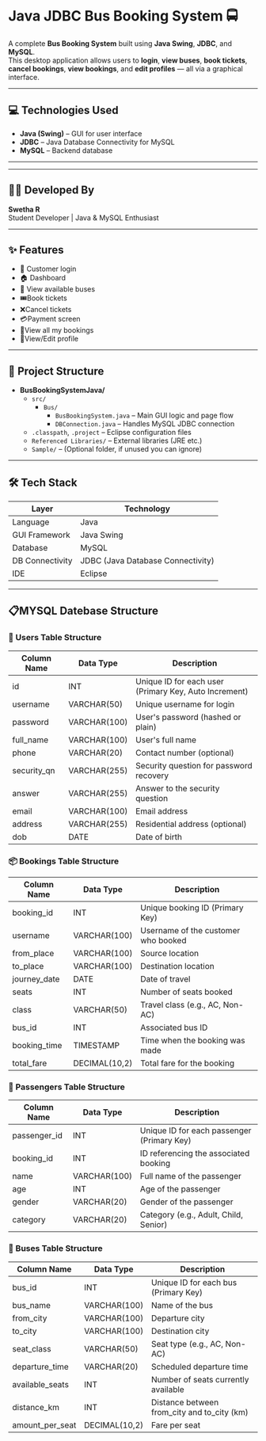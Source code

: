 # Java JDBC Bus Booking System 🚍

A complete **Bus Booking System** built using **Java Swing**, **JDBC**, and **MySQL**.  
This desktop application allows users to **login**, **view buses**, **book tickets**, **cancel bookings**, **view bookings**,  and **edit profiles** — all via a graphical interface.

---

## 💻 Technologies Used
- **Java (Swing)** – GUI for user interface
- **JDBC** – Java Database Connectivity for MySQL
- **MySQL** – Backend database

---

---

## 👩‍💻 Developed By

**Swetha R**  
Student Developer | Java & MySQL Enthusiast  

---

## ✨ Features
- 🔐 Customer login
- 🏠 Dashboard
- 🚌 View available buses
- 🎟️Book tickets
- ❌Cancel tickets
- 💳Payment screen
-  📖View all my bookings
- 👤View/Edit profile
  

---

## 📁 Project Structure

- **BusBookingSystemJava/**
  - `src/`
    - `Bus/`
      - `BusBookingSystem.java` – Main GUI logic and page flow
      - `DBConnection.java` – Handles MySQL JDBC connection
  - `.classpath`, `.project` – Eclipse configuration files
  - `Referenced Libraries/` – External libraries (JRE etc.)
  - `Sample/` – (Optional folder, if unused you can ignore)




---

## 🛠️ Tech Stack

| Layer              | Technology                  |
|--------------------|-----------------------------|
| Language           | Java                        |
| GUI Framework      | Java Swing                  |
| Database           | MySQL                       |
| DB Connectivity    | JDBC (Java Database Connectivity) |
| IDE                | Eclipse        |


---

📋MYSQL Datebase Structure
--

### 🧾 Users Table Structure

| Column Name | Data Type      | Description                          |
|-------------|----------------|--------------------------------------|
| id          | INT            | Unique ID for each user (Primary Key, Auto Increment) |
| username    | VARCHAR(50)    | Unique username for login            |
| password    | VARCHAR(100)   | User's password (hashed or plain)    |
| full_name   | VARCHAR(100)   | User's full name                     |
| phone       | VARCHAR(20)    | Contact number (optional)            |
| security_qn | VARCHAR(255)   | Security question for password recovery |
| answer      | VARCHAR(255)   | Answer to the security question      |
| email       | VARCHAR(100)   | Email address                        |
| address     | VARCHAR(255)   | Residential address (optional)       |
| dob         | DATE           | Date of birth                        |


### 📦 Bookings Table Structure

| Column Name   | Data Type       | Description                              |
|---------------|-----------------|------------------------------------------|
| booking_id    | INT             | Unique booking ID (Primary Key)          |
| username      | VARCHAR(100)    | Username of the customer who booked      |
| from_place    | VARCHAR(100)    | Source location                          |
| to_place      | VARCHAR(100)    | Destination location                     |
| journey_date  | DATE            | Date of travel                           |
| seats         | INT             | Number of seats booked                   |
| class         | VARCHAR(50)     | Travel class (e.g., AC, Non-AC)          |
| bus_id        | INT             | Associated bus ID                        |
| booking_time  | TIMESTAMP       | Time when the booking was made           |
| total_fare    | DECIMAL(10,2)   | Total fare for the booking               |


### 👥 Passengers Table Structure

| Column Name   | Data Type     | Description                            |
|---------------|---------------|----------------------------------------|
| passenger_id  | INT           | Unique ID for each passenger (Primary Key) |
| booking_id    | INT           | ID referencing the associated booking  |
| name          | VARCHAR(100)  | Full name of the passenger             |
| age           | INT           | Age of the passenger                   |
| gender        | VARCHAR(20)   | Gender of the passenger                |
| category      | VARCHAR(20)   | Category (e.g., Adult, Child, Senior)  |


### 🚌 Buses Table Structure

| Column Name      | Data Type       | Description                                 |
|------------------|-----------------|---------------------------------------------|
| bus_id           | INT             | Unique ID for each bus (Primary Key)        |
| bus_name         | VARCHAR(100)    | Name of the bus                             |
| from_city        | VARCHAR(100)    | Departure city                              |
| to_city          | VARCHAR(100)    | Destination city                            |
| seat_class       | VARCHAR(50)     | Seat type (e.g., AC, Non-AC)                |
| departure_time   | VARCHAR(20)     | Scheduled departure time                    |
| available_seats  | INT             | Number of seats currently available         |
| distance_km      | INT             | Distance between from_city and to_city (km) |
| amount_per_seat  | DECIMAL(10,2)   | Fare per seat                               |









                  
